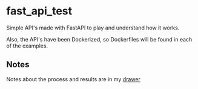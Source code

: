 # fast_api_test
Simple API's made with FastAPI to play and understand how it works.

Also, the API's have been Dockerized, so Dockerfiles will be found in each of the examples.

## Notes

Notes about the process and results are in my [drawer](https://ronnyhdez.github.io/drawer/fastpi_walkthrough/)

